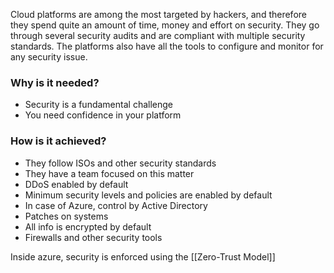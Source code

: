 Cloud platforms are among the most targeted by hackers, and therefore they spend quite an amount of time, money and effort on security. They go through several security audits and are compliant with multiple security standards. The platforms also have all the tools to configure and monitor for any security issue.

### Why is it needed?
* Security is a fundamental challenge
* You need confidence in your platform
### How is it achieved?
* They follow ISOs and other security standards
* They have a team focused on this matter
* DDoS enabled by default
* Minimum security levels and policies are enabled by default
* In case of Azure, control by Active Directory
* Patches on systems
* All info is encrypted by default
* Firewalls and other security tools

Inside azure, security is enforced using the [[Zero-Trust Model]]
